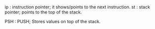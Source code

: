 ip : instruction pointer; it shows/points to the next instruction.
st : stack pointer; points to the top of the stack.

PSH : PUSH; Stores values on top of the stack.